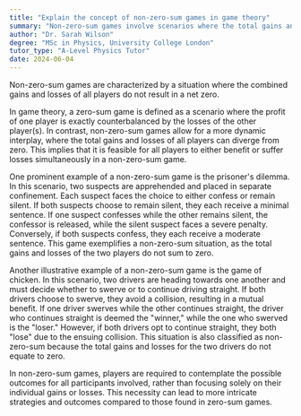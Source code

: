 ```yaml
---
title: "Explain the concept of non-zero-sum games in game theory"
summary: "Non-zero-sum games involve scenarios where the total gains and losses among players can vary, meaning that one player's gain does not necessarily equate to another's loss."
author: "Dr. Sarah Wilson"
degree: "MSc in Physics, University College London"
tutor_type: "A-Level Physics Tutor"
date: 2024-06-04
---
```


Non-zero-sum games are characterized by a situation where the combined gains and losses of all players do not result in a net zero. 

In game theory, a zero-sum game is defined as a scenario where the profit of one player is exactly counterbalanced by the losses of the other player(s). In contrast, non-zero-sum games allow for a more dynamic interplay, where the total gains and losses of all players can diverge from zero. This implies that it is feasible for all players to either benefit or suffer losses simultaneously in a non-zero-sum game.

One prominent example of a non-zero-sum game is the prisoner's dilemma. In this scenario, two suspects are apprehended and placed in separate confinement. Each suspect faces the choice to either confess or remain silent. If both suspects choose to remain silent, they each receive a minimal sentence. If one suspect confesses while the other remains silent, the confessor is released, while the silent suspect faces a severe penalty. Conversely, if both suspects confess, they each receive a moderate sentence. This game exemplifies a non-zero-sum situation, as the total gains and losses of the two players do not sum to zero.

Another illustrative example of a non-zero-sum game is the game of chicken. In this scenario, two drivers are heading towards one another and must decide whether to swerve or to continue driving straight. If both drivers choose to swerve, they avoid a collision, resulting in a mutual benefit. If one driver swerves while the other continues straight, the driver who continues straight is deemed the "winner," while the one who swerved is the "loser." However, if both drivers opt to continue straight, they both "lose" due to the ensuing collision. This situation is also classified as non-zero-sum because the total gains and losses for the two drivers do not equate to zero.

In non-zero-sum games, players are required to contemplate the possible outcomes for all participants involved, rather than focusing solely on their individual gains or losses. This necessity can lead to more intricate strategies and outcomes compared to those found in zero-sum games.
    